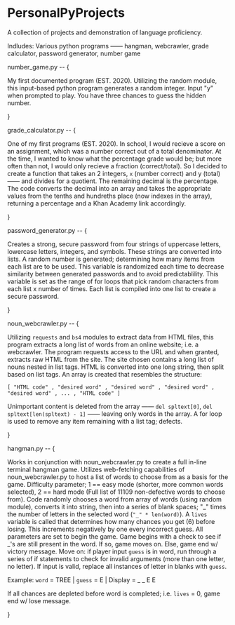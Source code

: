 # PersonalPyProjects

A collection of projects and demonstration of language proficiency.

Indludes: Various python programs —— hangman, webcrawler, grade calculator, password generator, number game

number_game.py -- {

  My first documented program (EST. 2020). Utilizing the random module, this input-based python program generates a random integer. Input "y" when prompted to play. You have three chances to guess the hidden number.

}

grade_calculator.py -- {

  One of my first programs (EST. 2020).  In school, I would recieve a score on an assignment, which was a number correct out of a total denominator. At the time, I wanted to know what the percentage grade would be; but more often than not, I would only recieve a fraction (correct/total). So I decided to create a function that takes an 2 integers, `x` (number correct) and y (total) —— and divides for a quotient. The remaining decimal is the percentage. The code converts the decimal into an array and takes the appropriate values from the tenths and hundreths place (now indexes in the array), returning a percentage and a Khan Academy link accordingly.

}

password_generator.py -- {

  Creates a strong, secure password from four strings of uppercase letters, lowercase letters, integers, and symbols. These strings are converted into lists. A random number is generated; determining how many items from each list are to be used. This variable is randomized each time to decrease similarity between generated passwords and to avoid predictablility. This variable is set as the range of for loops that pick random characters from each list x number of times. Each list is compiled into one list to create a secure password.

}

noun_webcrawler.py -- {

  Utilizing `requests` and `bs4` modules to extract data from HTML files, this program extracts a long list of words from an online website; i.e. a webcrawler. The program requests access to the URL and when granted, extracts raw HTML from the site. The site chosen contains a long list of nouns nested in list tags. HTML is converted into one long string, then split based on list tags. An array is created that resembles the structure:

`[ "HTML code" , "desired word" , "desired word" , "desired word" , "desired word" , ... , "HTML code" ]`

Unimportant content is deleted from the array —— `del spltext[0]`, `del spltext[len(spltext) - 1]` —— leaving only words in the array. A for loop is used to remove any item remaining with a list tag; defects.

}

hangman.py -- {

  Works in conjunction with noun_webcrawler.py to create a full in-line terminal hangman game. Utilizes web-fetching capabilities of noun_webcrawler.py to host a list of words to choose from as a basis for the game. Difficulty parameter; 1 == easy mode (shorter, more common words selected), 2 == hard mode (Full list of 11109 non-defective words to choose from). Code randomly chooses a word from array of words (using random module), converts it into string, then into a series of blank spaces; "_" times the number of letters in the selected word (`"_" * len(word)`). A `lives` variable is called that determines how many chances you get (6) before losing. This increments negatively by one every incorrect guess. All parameters are set to begin the game. Game begins with a check to see if _'s are still present in the word. If so, game moves on. Else, game end w/ victory message. Move on: if player input `guess` is in word, run through a series of if statements to check for invalid arguments (more than one letter, no letter). If input is valid, replace all instances of letter in blanks with `guess`.

Example: `word` = TREE | `guess` = E | Display = _ _ E E

If all chances are depleted before word is completed; i.e. `lives` = 0, game end w/ lose message. 

}




